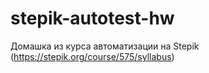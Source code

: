 # stepik-autotest-hw

Домашка из курса автоматизации на Stepik (https://stepik.org/course/575/syllabus)
